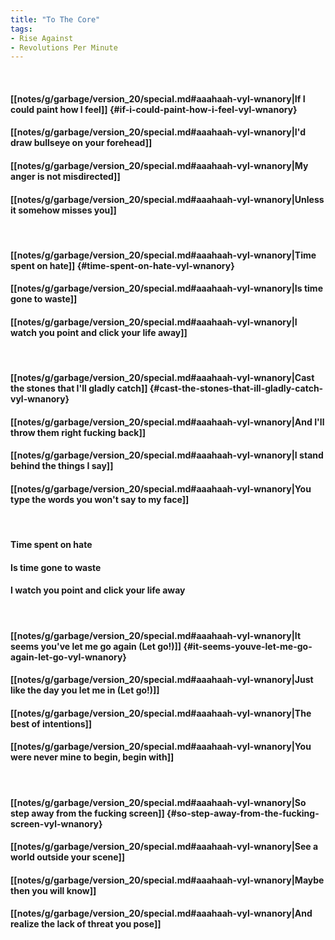 ```yaml
---
title: "To The Core"
tags:
- Rise Against
- Revolutions Per Minute
---
```

&nbsp;
#### [[notes/g/garbage/version_20/special.md#aaahaah-vyl-wnanory|If I could paint how I feel]] {#if-i-could-paint-how-i-feel-vyl-wnanory}
#### [[notes/g/garbage/version_20/special.md#aaahaah-vyl-wnanory|I'd draw bullseye on your forehead]]
#### [[notes/g/garbage/version_20/special.md#aaahaah-vyl-wnanory|My anger is not misdirected]]
#### [[notes/g/garbage/version_20/special.md#aaahaah-vyl-wnanory|Unless it somehow misses you]]
&nbsp;
#### [[notes/g/garbage/version_20/special.md#aaahaah-vyl-wnanory|Time spent on hate]] {#time-spent-on-hate-vyl-wnanory}
#### [[notes/g/garbage/version_20/special.md#aaahaah-vyl-wnanory|Is time gone to waste]]
#### [[notes/g/garbage/version_20/special.md#aaahaah-vyl-wnanory|I watch you point and click your life away]]
&nbsp;
#### [[notes/g/garbage/version_20/special.md#aaahaah-vyl-wnanory|Cast the stones that I'll gladly catch]] {#cast-the-stones-that-ill-gladly-catch-vyl-wnanory}
#### [[notes/g/garbage/version_20/special.md#aaahaah-vyl-wnanory|And I'll throw them right fucking back]]
#### [[notes/g/garbage/version_20/special.md#aaahaah-vyl-wnanory|I stand behind the things I say]]
#### [[notes/g/garbage/version_20/special.md#aaahaah-vyl-wnanory|You type the words you won't say to my face]]
&nbsp;
#### Time spent on hate
#### Is time gone to waste
#### I watch you point and click your life away
&nbsp;
#### [[notes/g/garbage/version_20/special.md#aaahaah-vyl-wnanory|It seems you've let me go again (Let go!)]] {#it-seems-youve-let-me-go-again-let-go-vyl-wnanory}
#### [[notes/g/garbage/version_20/special.md#aaahaah-vyl-wnanory|Just like the day you let me in (Let go!)]]
#### [[notes/g/garbage/version_20/special.md#aaahaah-vyl-wnanory|The best of intentions]]
#### [[notes/g/garbage/version_20/special.md#aaahaah-vyl-wnanory|You were never mine to begin, begin with]]
&nbsp;
#### [[notes/g/garbage/version_20/special.md#aaahaah-vyl-wnanory|So step away from the fucking screen]] {#so-step-away-from-the-fucking-screen-vyl-wnanory}
#### [[notes/g/garbage/version_20/special.md#aaahaah-vyl-wnanory|See a world outside your scene]]
#### [[notes/g/garbage/version_20/special.md#aaahaah-vyl-wnanory|Maybe then you will know]]
#### [[notes/g/garbage/version_20/special.md#aaahaah-vyl-wnanory|And realize the lack of threat you pose]]
